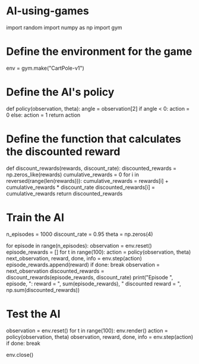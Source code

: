 # AI-using-games

import random
import numpy as np
import gym

# Define the environment for the game
env = gym.make("CartPole-v1")

# Define the AI's policy
def policy(observation, theta):
    angle = observation[2]
    if angle < 0:
        action = 0
    else:
        action = 1
    return action

# Define the function that calculates the discounted reward
def discount_rewards(rewards, discount_rate):
    discounted_rewards = np.zeros_like(rewards)
    cumulative_rewards = 0
    for i in reversed(range(len(rewards))):
        cumulative_rewards = rewards[i] + cumulative_rewards * discount_rate
        discounted_rewards[i] = cumulative_rewards
    return discounted_rewards

# Train the AI
n_episodes = 1000
discount_rate = 0.95
theta = np.zeros(4)

for episode in range(n_episodes):
    observation = env.reset()
    episode_rewards = []
    for t in range(100):
        action = policy(observation, theta)
        next_observation, reward, done, info = env.step(action)
        episode_rewards.append(reward)
        if done:
            break
        observation = next_observation
    discounted_rewards = discount_rewards(episode_rewards, discount_rate)
    print("Episode ", episode, ": reward = ", sum(episode_rewards), " discounted reward = ", np.sum(discounted_rewards))

# Test the AI
observation = env.reset()
for t in range(100):
    env.render()
    action = policy(observation, theta)
    observation, reward, done, info = env.step(action)
    if done:
        break

env.close()
